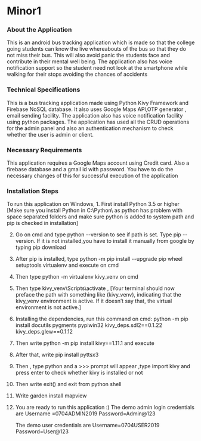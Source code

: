 # Minor1

<h3>About the Application</h3>
<p>This is an android bus tracking application which is made so that the college going students can know the live whereabouts 
of the bus so that they do not miss their bus. This will also avoid panic the students face and contribute in their mental well being.
The application also has voice notification support so the student need not look at the smartphone while walking for their stops avoiding the chances of accidents</p>

<h3>Technical Specifications</h3>
<p>This is a bus tracking application made using Python Kivy Framework and Firebase NoSQL database.
It also uses Google Maps API,OTP generator , email sending facility. 
The application also has voice notification facility using python packages.
The application has used all the CRUD operations for the admin panel and also an authentication mechanism to check whether the user is admin or client.
</p>

<h3>Necessary Requirements</h3>
<p>This application requires a Google Maps account using Credit card. Also a firebase database and a gmail id with password.
You have to do the necessary changes of this for successful execution of the application</p>

<h3>Installation Steps</h3>
<p>To run this application on Windows,
1. First install Python 3.5 or higher
    [Make sure you install Python in C:\Python\   as python has problem with space separated folders
     and make sure python is added to system path  and pip is checked in installation]

2. Go on cmd and type python --version to see if path is set.
    Type pip --version. If it is not installed,you have to install it manually from google by typing pip download

3. After pip is installed, type 
   python -m pip install --upgrade pip wheel setuptools virtualenv
 and execute on cmd

4. Then type
   python -m virtualenv kivy_venv on cmd

5. Then type kivy_venv\Scripts\activate , 
  [Your terminal should now preface the path with something like (kivy_venv), indicating that the kivy_venv environment is active. If it doesn’t say that, the virtual environment is not active.]

6. Installing the dependencies,
    run this command on cmd:
    python -m pip install docutils pygments pypiwin32 kivy_deps.sdl2==0.1.22 kivy_deps.glew==0.1.12

7. Then write python -m pip install kivy==1.11.1 and execute

8. After that, write pip install pyttsx3

9. Then , type python and a >>> prompt will appear ,type import kivy and press enter to check whether kivy is installed or not

10. Then write exit() and exit from python shell

11. Write garden install mapview

12. You are ready to run this application :)
    The demo admin login credentials are
       Username =0704ADMIN2019
       Password=Admin@123

    The demo user credentials are 
       Username=0704USER2019
       Password=User@123 
